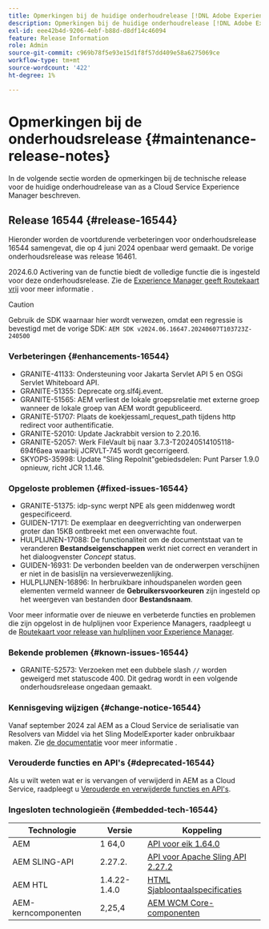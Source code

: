 ```yaml
---
title: Opmerkingen bij de huidige onderhoudrelease [!DNL Adobe Experience Manager] as a Cloud Service.
description: Opmerkingen bij de huidige onderhoudrelease [!DNL Adobe Experience Manager] as a Cloud Service.
exl-id: eee42b4d-9206-4ebf-b88d-d8df14c46094
feature: Release Information
role: Admin
source-git-commit: c969b78f5e93e15d1f8f57dd409e58a6275069ce
workflow-type: tm+mt
source-wordcount: '422'
ht-degree: 1%

---
```


# Opmerkingen bij de onderhoudsrelease {#maintenance-release-notes}

In de volgende sectie worden de opmerkingen bij de technische release voor de huidige onderhoudrelease van as a Cloud Service Experience Manager beschreven.

## Release 16544 {#release-16544}

Hieronder worden de voortdurende verbeteringen voor onderhoudsrelease 16544 samengevat, die op 4 juni 2024 openbaar werd gemaakt. De vorige onderhoudsrelease was release 16461.

2024.6.0 Activering van de functie biedt de volledige functie die is ingesteld voor deze onderhoudsrelease. Zie de [Experience Manager geeft Routekaart vrij](https://experienceleague.adobe.com/en/docs/experience-manager-release-information/aem-release-updates/update-releases-roadmap) voor meer informatie .

>[!CAUTION]
>
>Gebruik de SDK waarnaar hier wordt verwezen, omdat een regressie is bevestigd met de vorige SDK:
>`AEM SDK v2024.06.16647.20240607T103723Z-240500`

### Verbeteringen {#enhancements-16544}

* GRANITE-41133: Ondersteuning voor Jakarta Servlet API 5 en OSGi Servlet Whiteboard API.
* GRANITE-51355: Deprecate org.slf4j.event.
* GRANITE-51565: AEM verliest de lokale groepsrelatie met externe groep wanneer de lokale groep van AEM wordt gepubliceerd.
* GRANITE-51707: Plaats de koekjessaml_request_path tijdens http redirect voor authentificatie.
* GRANITE-52010: Update Jackrabbit version to 2.20.16.
* GRANITE-52057: Werk FileVault bij naar 3.7.3-T20240514105118-694f6aea waarbij JCRVLT-745 wordt gecorrigeerd.
* SKYOPS-35998: Update &quot;Sling RepoInit&quot;gebiedsdelen: Punt Parser 1.9.0 opnieuw, richt JCR 1.1.46.

### Opgeloste problemen {#fixed-issues-16544}

* GRANITE-51375: idp-sync werpt NPE als geen middenweg wordt gespecificeerd.
* GUIDEN-17171: De exemplaar en deegverrichting van onderwerpen groter dan 15KB ontbreekt met een onverwachte fout.
* HULPLIJNEN-17088: De functionaliteit om de documentstaat van te veranderen **Bestandseigenschappen** werkt niet correct en verandert in het dialoogvenster *Concept* status.
* GUIDEN-16931: De verbonden beelden van de onderwerpen verschijnen er niet in de basislijn na versieverwezenlijking.
* HULPLIJNEN-16896: In herbruikbare inhoudspanelen worden geen elementen vermeld wanneer de **Gebruikersvoorkeuren** zijn ingesteld op het weergeven van bestanden door **Bestandsnaam**.

Voor meer informatie over de nieuwe en verbeterde functies en problemen die zijn opgelost in de hulplijnen voor Experience Managers, raadpleegt u de [Routekaart voor release van hulplijnen voor Experience Manager](https://experienceleague.adobe.com/en/docs/experience-manager-guides/using/release-info/aem-guides-releases-roadmap).

### Bekende problemen {#known-issues-16544}

* GRANITE-52573: Verzoeken met een dubbele slash `//` worden geweigerd met statuscode 400. Dit gedrag wordt in een volgende onderhoudsrelease ongedaan gemaakt.

### Kennisgeving wijzigen {#change-notice-16544}

Vanaf september 2024 zal AEM as a Cloud Service de serialisatie van Resolvers van Middel via het Sling ModelExporter kader onbruikbaar maken. Zie [de documentatie](/help/implementing/developing/hybrid/disallow-the-serialization-of-resourceresolvers-via-sling-model-exporter.md) voor meer informatie .

### Verouderde functies en API&#39;s {#deprecated-16544}

Als u wilt weten wat er is vervangen of verwijderd in AEM as a Cloud Service, raadpleegt u [Verouderde en verwijderde functies en API&#39;s](/help/release-notes/deprecated-removed-features.md).

### Ingesloten technologieën {#embedded-tech-16544}

| Technologie | Versie | Koppeling |
|---|---|---|
| AEM | 1 64,0 | [API voor eik 1.64.0](https://www.javadoc.io/doc/org.apache.jackrabbit/oak-api/1.64.0/index.html) |
| AEM SLING-API | 2.27.2. | [API voor Apache Sling API 2.27.2](https://www.javadoc.io/doc/org.apache.sling/org.apache.sling.api/latest/index.html) |
| AEM HTL | 1.4.22-1.4.0 | [HTML Sjabloontaalspecificaties](https://github.com/adobe/htl-spec) |
| AEM-kerncomponenten | 2,25,4 | [AEM WCM Core-componenten](https://github.com/adobe/aem-core-wcm-components) |
